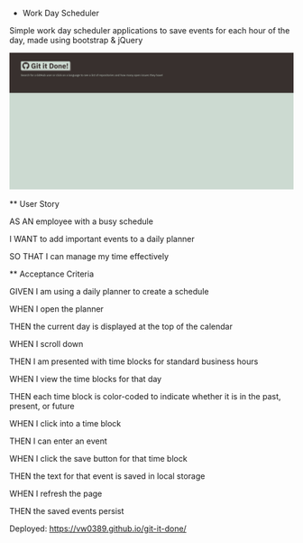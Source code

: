 * Work Day Scheduler

Simple work day scheduler applications to save events for each hour of the day, made using bootstrap & jQuery

![image](screenshot.png)

** User Story

AS AN employee with a busy schedule

I WANT to add important events to a daily planner

SO THAT I can manage my time effectively

** Acceptance Criteria

GIVEN I am using a daily planner to create a schedule

WHEN I open the planner

THEN the current day is displayed at the top of the calendar

WHEN I scroll down

THEN I am presented with time blocks for standard business hours

WHEN I view the time blocks for that day

THEN each time block is color-coded to indicate whether it is in the past, present, or future

WHEN I click into a time block

THEN I can enter an event

WHEN I click the save button for that time block

THEN the text for that event is saved in local storage

WHEN I refresh the page

THEN the saved events persist

Deployed: https://vw0389.github.io/git-it-done/